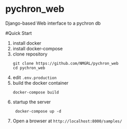 # pychron_web
Django-based Web interface to a pychron db


#Quick Start
1. install docker
2. install docker-compose
3. clone repository
   ```shell
   git clone https://github.com/NMGRL/pychron_web
   cd pychron_web
   ```
4. edit `.env.production`
5. build the docker container
    ```shell
   docker-compose build
   ```
6. startup the server
   ```shell
    docker-compose up -d
    ```
7. Open a browser at `http://localhost:8000/samples/`
